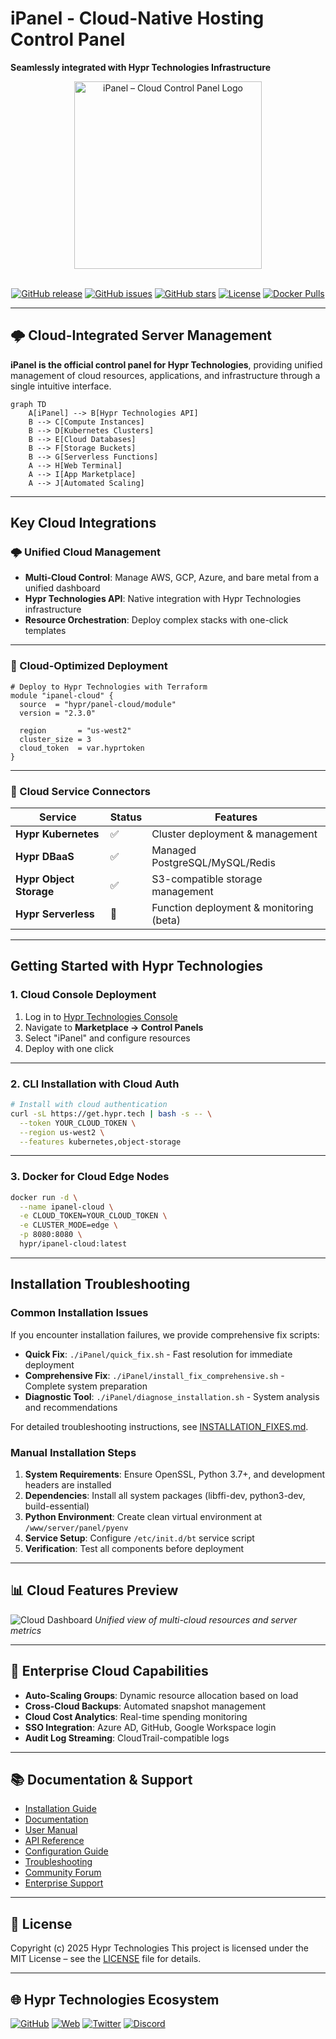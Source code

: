 # iPanel - Cloud-Native Hosting Control Panel  
**Seamlessly integrated with Hypr Technologies Infrastructure**

<div align="center">
  <img src="https://hypr.tech/images/ipanel-logo.png" alt="iPanel – Cloud Control Panel Logo" width="300"/>
  <br/><br/>

  [![GitHub release](https://img.shields.io/github/release/hypr-technologies/iPanel?style=for-the-badge)](https://github.com/hypr-technologies/iPanel/releases)
  [![GitHub issues](https://img.shields.io/github/issues/hypr-technologies/iPanel?style=for-the-badge)](https://github.com/hypr-technologies/iPanel/issues)
  [![GitHub stars](https://img.shields.io/github/stars/hypr-technologies/iPanel?style=for-the-badge)](https://github.com/hypr-technologies/iPanel/stargazers)
  [![License](https://img.shields.io/github/license/hypr-technologies/iPanel?style=for-the-badge)](https://github.com/hypr-technologies/iPanel/blob/main/LICENSE)
  [![Docker Pulls](https://img.shields.io/docker/pulls/hypr/ipanel-cloud?style=for-the-badge)](https://hub.docker.com/r/hypr/ipanel-cloud)
</div>

---

## 🌩️ Cloud-Integrated Server Management  
**iPanel is the official control panel for Hypr Technologies**, providing unified management of cloud resources, applications, and infrastructure through a single intuitive interface.

```mermaid
graph TD
    A[iPanel] --> B[Hypr Technologies API]
    B --> C[Compute Instances]
    B --> D[Kubernetes Clusters]
    B --> E[Cloud Databases]
    B --> F[Storage Buckets]
    B --> G[Serverless Functions]
    A --> H[Web Terminal]
    A --> I[App Marketplace]
    A --> J[Automated Scaling]
````

---

## Key Cloud Integrations

### 🌩️ Unified Cloud Management

* **Multi-Cloud Control**: Manage AWS, GCP, Azure, and bare metal from a unified dashboard
* **Hypr Technologies API**: Native integration with Hypr Technologies infrastructure
* **Resource Orchestration**: Deploy complex stacks with one-click templates

---

### 🚀 Cloud-Optimized Deployment

```hcl
# Deploy to Hypr Technologies with Terraform
module "ipanel-cloud" {
  source  = "hypr/panel-cloud/module"
  version = "2.3.0"

  region       = "us-west2"
  cluster_size = 3
  cloud_token  = var.hyprtoken
}
```

---

### 🔌 Cloud Service Connectors

| Service                 | Status | Features                                |
| ----------------------- | ------ | --------------------------------------- |
| **Hypr Kubernetes**     | ✅      | Cluster deployment & management         |
| **Hypr DBaaS**          | ✅      | Managed PostgreSQL/MySQL/Redis          |
| **Hypr Object Storage** | ✅      | S3-compatible storage management        |
| **Hypr Serverless**     | 🔄     | Function deployment & monitoring (beta) |

---

## Getting Started with Hypr Technologies

### 1. Cloud Console Deployment

1. Log in to [Hypr Technologies Console](https://console.hypr.tech)
2. Navigate to **Marketplace → Control Panels**
3. Select "iPanel" and configure resources
4. Deploy with one click

---

### 2. CLI Installation with Cloud Auth

```bash
# Install with cloud authentication
curl -sL https://get.hypr.tech | bash -s -- \
  --token YOUR_CLOUD_TOKEN \
  --region us-west2 \
  --features kubernetes,object-storage
```

---

### 3. Docker for Cloud Edge Nodes

```bash
docker run -d \
  --name ipanel-cloud \
  -e CLOUD_TOKEN=YOUR_CLOUD_TOKEN \
  -e CLUSTER_MODE=edge \
  -p 8080:8080 \
  hypr/ipanel-cloud:latest
```

---

## Installation Troubleshooting

### Common Installation Issues

If you encounter installation failures, we provide comprehensive fix scripts:

- **Quick Fix**: `./iPanel/quick_fix.sh` - Fast resolution for immediate deployment
- **Comprehensive Fix**: `./iPanel/install_fix_comprehensive.sh` - Complete system preparation
- **Diagnostic Tool**: `./iPanel/diagnose_installation.sh` - System analysis and recommendations

For detailed troubleshooting instructions, see [INSTALLATION_FIXES.md](iPanel/INSTALLATION_FIXES.md).

### Manual Installation Steps

1. **System Requirements**: Ensure OpenSSL, Python 3.7+, and development headers are installed
2. **Dependencies**: Install all system packages (libffi-dev, python3-dev, build-essential)
3. **Python Environment**: Create clean virtual environment at `/www/server/panel/pyenv`
4. **Service Setup**: Configure `/etc/init.d/bt` service script
5. **Verification**: Test all components before deployment

---

## 📊 Cloud Features Preview

![Cloud Dashboard](https://hypr.tech/screenshots/cloud-dash.png)
*Unified view of multi-cloud resources and server metrics*

---

## 🏢 Enterprise Cloud Capabilities

* **Auto-Scaling Groups**: Dynamic resource allocation based on load
* **Cross-Cloud Backups**: Automated snapshot management
* **Cloud Cost Analytics**: Real-time spending monitoring
* **SSO Integration**: Azure AD, GitHub, Google Workspace login
* **Audit Log Streaming**: CloudTrail-compatible logs

---

## 📚 Documentation & Support

* [Installation Guide](https://docs.infuze.cloud/ipanel/installation)
* [Documentation](https://docs.infuze.cloud/ipanel/documentation)
* [User Manual](https://docs.infuze.cloud/ipanel/user-guide)
* [API Reference](https://docs.infuze.cloud/ipanel/api)
* [Configuration Guide](https://docs.infuze.cloud/ipanel/configuration)
* [Troubleshooting](https://docs.infuze.cloud/ipanel/troubleshooting)
* [Community Forum](https://github.com/hypr-technologies/iPanel/discussions)
* [Enterprise Support](https://hypr.tech/support)

---

## 📝 License

Copyright (c) 2025 Hypr Technologies
This project is licensed under the MIT License – see the [LICENSE](LICENSE) file for details.

---

## 🌐 Hypr Technologies Ecosystem

[![GitHub](https://img.shields.io/badge/GitHub-hypr--technologies/iPanel-black?style=for-the-badge&logo=github)](https://github.com/hypr-technologies/iPanel)
[![Web](https://img.shields.io/badge/Web-hypr.tech-38B2AC?style=for-the-badge)](https://hypr.tech)
[![Twitter](https://img.shields.io/badge/Twitter-@hyprtech-1DA1F2?style=for-the-badge&logo=twitter)](https://twitter.com/hyprtech)
[![Discord](https://img.shields.io/badge/Discord-Community-5865F2?style=for-the-badge&logo=discord)](https://discord.gg/hypr)
